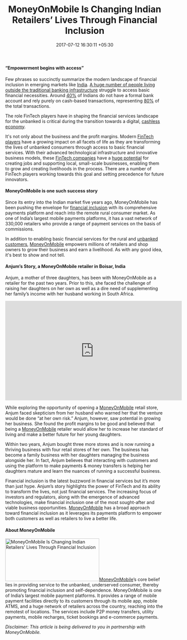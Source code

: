 ﻿---
title: MoneyOnMobile Is Changing Indian Retailers’ Lives Through Financial Inclusion
date: 2017-07-12 16:30:11 +05:30
categories:
- Financial Inclusion
- Insights
- Retail
tags:
- Asia
- Financial Inclusion
- India
- Indian Retail
- insights
- MoneyOnMobile
layout: post
type: post
status: publish
category:
- Financial Inclusion
- Insights
- Retail
Markets:
- Asia
- Financial Inclusion
- India
- Indian Retail
- insights
- MoneyOnMobile
Person: Diwakar Mandal
---

<h4><b>“Empowerment begins with access”</b></h4>
<p>Few phrases so succinctly summarize the modern landscape of financial inclusion in emerging markets like <a href="https://letstalkpayments.com/payments-banks-in-india-challenges-and-opportunities/" target="_blank" rel="noopener noreferrer">India</a>. <a href="https://letstalkpayments.com/1-5-billion-people-around-the-world-cannot-prove-their-identity/" target="_blank" rel="noopener noreferrer">A huge number of people living outside the traditional banking infrastructure</a> struggle to access basic financial necessities. Around <a href="http://timesofindia.indiatimes.com/business/india-business/40-of-India-is-unbanked-hurting-the-most-Exchange-Of-Currency-Permitted-Only-Once-Till-RBI-Review/articleshow/55392031.cms" target="_blank" rel="noopener noreferrer">40%</a> of Indians do not have a formal bank account and rely purely on cash-based transactions, representing <a href="http://www.thehindubusinessline.com/info-tech/usbased-moneyonmobile-to-invest-100-m-more-in-mumbai-startup/article9631246.ece" target="_blank" rel="noopener noreferrer">80%</a> of the total transactions. </p>
<p>The role FinTech players have in shaping the financial services landscape for the unbanked is critical during the transition towards a digital, <a href="https://letstalkpayments.com/cashless-society-in-2017/" target="_blank" rel="noopener noreferrer">cashless economy</a>.</p>
<p>It's not only about the business and the profit margins. Modern <a href="https://medici.letstalkpayments.com/" target="_blank" rel="noopener noreferrer">FinTech players</a> have a growing impact on all facets of life as they are transforming the lives of unbanked consumers through access to basic financial services. With their advanced technological infrastructure and innovative business models, these <a href="https://medici.letstalkpayments.com/" target="_blank" rel="noopener noreferrer">FinTech companies</a> have a <a href="https://letstalkpayments.com/what-makes-fintech-a-vital-element-of-the-international-ecosystem-infographic/" target="_blank" rel="noopener noreferrer">huge potential</a> for creating jobs and supporting local, small-scale businesses, enabling them to grow and creating livelihoods in the process. There are a number of FinTech players working towards this goal and setting precedence for future innovators.</p>
<h4><b>MoneyOnMobile is one such success story</b></h4>
<p>Since its entry into the Indian market five years ago, MoneyOnMobile has been pushing the envelope for <a href="https://letstalkpayments.com/regulating-digital-financial-services-to-promote-financial-inclusion/" target="_blank" rel="noopener noreferrer">financial inclusion</a> with its comprehensive payments platform and reach into the remote rural consumer market. As one of India’s largest mobile payments platforms, it has a vast network of 330,000 retailers who provide a range of payment services on the basis of commissions.</p>
<p>In addition to enabling basic financial services for the rural and <a href="https://letstalkpayments.com/how-modern-heroes-are-using-blockchain-to-foster-financial-inclusion-for-refugees-and-unbanked-population/" target="_blank" rel="noopener noreferrer">unbanked customers</a>, <a href="https://medici.letstalkpayments.com/companies/moneyonmobile" target="_blank" rel="noopener noreferrer">MoneyOnMobile</a> empowers millions of retailers and shop owners to grow their business and earn a livelihood. As with any good idea, it's best to show and not tell. </p>
<h4><b>Anjum’s Story, a MoneyOnMobile retailer in Boisar, India </b></h4>
<p>Anjum, a mother of three daughters, has been with MoneyOnMobile as a retailer for the past two years. Prior to this, she faced the challenge of raising her daughters on her own as well as a dire need of supplementing her family’s income with her husband working in South Africa.</p>
<p><iframe src="https://www.youtube.com/embed/bYsSK00hjBo" width="560" height="315" frameborder="0" allowfullscreen="allowfullscreen"></iframe></p>
<p>While exploring the opportunity of opening a <a href="https://medici.letstalkpayments.com/companies/moneyonmobile" target="_blank" rel="noopener noreferrer">MoneyOnMobile</a> retail store, Anjum faced skepticism from her husband who warned her that the venture would be done “at her own risk.” Anjum, however, saw potential in growing her business. She found the profit margins to be good and believed that being a <a href="https://medici.letstalkpayments.com/companies/moneyonmobile" target="_blank" rel="noopener noreferrer">MoneyOnMobile</a> retailer would allow her to increase her standard of living and make a better future for her young daughters. </p>
<p>Within two years, Anjum bought three more stores and is now running a thriving business with four retail stores of her own. The business has become a family business with her daughters managing the business alongside her. In fact, Anjum believes that interacting with customers and using the platform to make payments &amp; money transfers is helping her daughters mature and learn the nuances of running a successful business.</p>
<p>Financial inclusion is the latest buzzword in financial services but it’s more than just hype. Anjum’s story highlights the power of FinTech and its ability to transform the lives, not just financial services. The increasing focus of investors and regulators, along with the emergence of advanced technologies, make financial inclusion one of the most sought-after and viable business opportunities. <a href="https://medici.letstalkpayments.com/companies/moneyonmobile" target="_blank" rel="noopener noreferrer">MoneyOnMobile</a> has a broad approach toward financial inclusion as it leverages its payments platform to empower both customers as well as retailers to live a better life.</p>
<h4><b>About MoneyOnMobile</b></h4>
<p><a href="http://moneyonmobile.in/" target="_blank" rel="noopener noreferrer"><img class="wp-image-27127 alignright" src="https://s3-us-west-2.amazonaws.com/go-medici/uploads/2017/07/moneyonmobilelogoa02.jpg" alt="MoneyOnMobile Is Changing Indian Retailers’ Lives Through Financial Inclusion" width="298" height="135" />MoneyOnMobile</a>’s core belief lies in providing service to the unbanked, underserved consumer, thereby promoting financial inclusion and self-dependence. MoneyOnMobile is one of India’s largest mobile payment platforms. It provides a range of mobile payment facilities directly to its customers through its mobile app, mobile ATMS, and a huge network of retailers across the country, reaching into the remotest of locations. The services include P2P money transfers, utility payments, mobile recharges, ticket bookings and e-commerce payments.</p>
<p><i>Disclaimer: This article is being delivered to you in partnership with MoneyOnMobile.</i></p>

